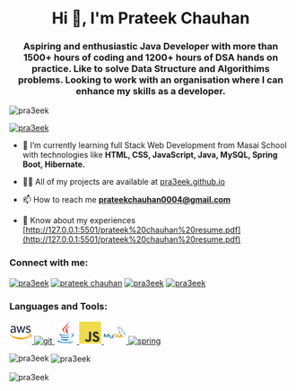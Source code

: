 <h1 align="center">Hi 👋, I'm Prateek Chauhan</h1>
<h3 align="center">Aspiring and enthusiastic Java Developer with more than 1500+ hours of coding and 1200+ hours of DSA hands on practice. Like to solve Data Structure and Algorithims problems. Looking to work with an organisation where I can enhance my skills as a developer.</h3>

<p align="left"> <img src="https://komarev.com/ghpvc/?username=pra3eek&label=Profile%20views&color=0e75b6&style=flat" alt="pra3eek" /> </p>

<p align="left"> <a href="https://github.com/ryo-ma/github-profile-trophy"><img src="https://github-profile-trophy.vercel.app/?username=pra3eek" alt="pra3eek" /></a> </p>

- 🌱 I’m currently learning full Stack Web Development from Masai School with technologies like **HTML, CSS, JavaScript, Java, MySQL, Spring Boot, Hibernate.**

- 👨‍💻 All of my projects are available at [pra3eek.github.io](pra3eek.github.io)

- 📫 How to reach me **prateekchauhan0004@gmail.com**

- 📄 Know about my experiences [http://127.0.0.1:5501/prateek%20chauhan%20resume.pdf](http://127.0.0.1:5501/prateek%20chauhan%20resume.pdf)

<h3 align="left">Connect with me:</h3>
<p align="left">
<a href="https://twitter.com/pra3eek" target="blank"><img align="center" src="https://raw.githubusercontent.com/rahuldkjain/github-profile-readme-generator/master/src/images/icons/Social/twitter.svg" alt="pra3eek" height="30" width="40" /></a>
<a href="https://linkedin.com/in/prateek chauhan" target="blank"><img align="center" src="https://raw.githubusercontent.com/rahuldkjain/github-profile-readme-generator/master/src/images/icons/Social/linked-in-alt.svg" alt="prateek chauhan" height="30" width="40" /></a>
<a href="https://instagram.com/pra3eek" target="blank"><img align="center" src="https://raw.githubusercontent.com/rahuldkjain/github-profile-readme-generator/master/src/images/icons/Social/instagram.svg" alt="pra3eek" height="30" width="40" /></a>
<a href="https://www.leetcode.com/pra3eek" target="blank"><img align="center" src="https://raw.githubusercontent.com/rahuldkjain/github-profile-readme-generator/master/src/images/icons/Social/leet-code.svg" alt="pra3eek" height="30" width="40" /></a>
</p>

<h3 align="left">Languages and Tools:</h3>
<p align="left"> <a href="https://aws.amazon.com" target="_blank" rel="noreferrer"> <img src="https://raw.githubusercontent.com/devicons/devicon/master/icons/amazonwebservices/amazonwebservices-original-wordmark.svg" alt="aws" width="40" height="40"/> </a> <a href="https://git-scm.com/" target="_blank" rel="noreferrer"> <img src="https://www.vectorlogo.zone/logos/git-scm/git-scm-icon.svg" alt="git" width="40" height="40"/> </a> <a href="https://www.java.com" target="_blank" rel="noreferrer"> <img src="https://raw.githubusercontent.com/devicons/devicon/master/icons/java/java-original.svg" alt="java" width="40" height="40"/> </a> <a href="https://developer.mozilla.org/en-US/docs/Web/JavaScript" target="_blank" rel="noreferrer"> <img src="https://raw.githubusercontent.com/devicons/devicon/master/icons/javascript/javascript-original.svg" alt="javascript" width="40" height="40"/> </a> <a href="https://www.mysql.com/" target="_blank" rel="noreferrer"> <img src="https://raw.githubusercontent.com/devicons/devicon/master/icons/mysql/mysql-original-wordmark.svg" alt="mysql" width="40" height="40"/> </a> <a href="https://spring.io/" target="_blank" rel="noreferrer"> <img src="https://www.vectorlogo.zone/logos/springio/springio-icon.svg" alt="spring" width="40" height="40"/> </a> </p>

<p><img align="left" src="https://github-readme-stats.vercel.app/api/top-langs?username=pra3eek&show_icons=true&locale=en&layout=compact" alt="pra3eek" /></p>

<p>&nbsp;<img align="center" src="https://github-readme-stats.vercel.app/api?username=pra3eek&show_icons=true&locale=en" alt="pra3eek" /></p>

<p><img align="center" src="https://github-readme-streak-stats.herokuapp.com/?user=pra3eek&" alt="pra3eek" /></p>

